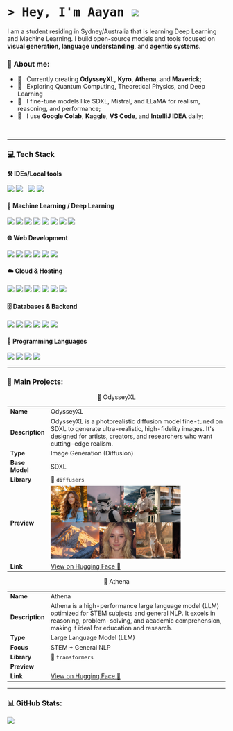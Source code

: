# <samp>&gt; Hey, I'm **Aayan** <img src="https://media.giphy.com/media/hvRJCLFzcasrR4ia7z/giphy.gif" width="25"> </samp>



I am a student residing in Sydney/Australia that is learning Deep Learning and Machine Learning. I build open-source models and tools focused on **visual generation, language understanding**, and **agentic systems**.




### 🚀 **About me:**

- 🧠 &nbsp; Currently creating **OdysseyXL**, **Kyro**, **Athena**, and **Maverick**;
- 🧪 &nbsp; Exploring Quantum Computing, Theoretical Physics, and Deep Learning
- 🔭 &nbsp; I fine-tune models like SDXL, Mistral, and LLaMA for realism, reasoning, and performance;
- 🧰 &nbsp; I use **Google Colab**, **Kaggle**, **VS Code**, and **IntelliJ IDEA** daily;


</br>

---

### 💻 Tech Stack

#### ⚒️  IDEs/Local tools

<p>
  <img src="https://img.shields.io/badge/IntelliJIDEA-000000.svg?style=for-the-badge&logo=intellij-idea&logoColor=yellow&color=black&labelColor=white"/>
  <img src="https://img.shields.io/badge/pycharm-143?style=for-the-badge&logo=pycharm&logoColor=black&color=black&labelColor=white"/>
  &nbsp;
  <img src="https://img.shields.io/badge/Visual%20Studio-5C2D91.svg?style=for-the-badge&logo=visual-studio&logoColor=white"/>
  <img src="https://img.shields.io/badge/Visual%20Studio%20Code-0078d7.svg?style=for-the-badge&logo=visual-studio-code&logoColor=white"/>
  &nbsp;
</p>

#### 🧠 Machine Learning / Deep Learning
<p>
  <img src="https://img.shields.io/badge/Keras-%23D00000.svg?style=flat&logo=Keras&logoColor=white" />
  <img src="https://img.shields.io/badge/TensorFlow-%23FF6F00.svg?style=flat&logo=TensorFlow&logoColor=white" />
  <img src="https://img.shields.io/badge/PyTorch-%23EE4C2C.svg?style=flat&logo=PyTorch&logoColor=white" />
  <img src="https://img.shields.io/badge/numpy-%23013243.svg?style=flat&logo=numpy&logoColor=white" />
  <img src="https://img.shields.io/badge/pandas-%23150458.svg?style=flat&logo=pandas&logoColor=white" />
  <img src="https://img.shields.io/badge/Matplotlib-%23ffffff.svg?style=flat&logo=Matplotlib&logoColor=black" />
  <img src="https://img.shields.io/badge/Plotly-%233F4F75.svg?style=flat&logo=plotly&logoColor=white" />
  <img src="https://img.shields.io/badge/scikit--learn-%23F7931E.svg?style=flat&logo=scikit-learn&logoColor=white" />
</p>



#### 🌐 Web Development
<p>
  <img src="https://img.shields.io/badge/Next-black?style=flat&logo=next.js&logoColor=white" />
  <img src="https://img.shields.io/badge/node.js-6DA55F?style=flat&logo=node.js&logoColor=white" />
  <img src="https://img.shields.io/badge/typescript-%23007ACC.svg?style=flat&logo=typescript&logoColor=white" />
  <img src="https://img.shields.io/badge/vite-%23646CFF.svg?style=flat&logo=vite&logoColor=white" />
  <img src="https://img.shields.io/badge/NPM-%23CB3837.svg?style=flat&logo=npm&logoColor=white" />
  <img src="https://img.shields.io/badge/React_Router-CA4245?style=flat&logo=react-router&logoColor=white" />
</p>



#### ☁️ Cloud & Hosting
<p>
  <img src="https://img.shields.io/badge/AWS-%23FF9900.svg?style=flat&logo=amazon-aws&logoColor=white" />
  <img src="https://img.shields.io/badge/azure-%230072C6.svg?style=flat&logo=microsoftazure&logoColor=white" />
  <img src="https://img.shields.io/badge/GoogleCloud-%234285F4.svg?style=flat&logo=google-cloud&logoColor=white" />
  <img src="https://img.shields.io/badge/Cloudflare-F38020?style=flat&logo=Cloudflare&logoColor=white" />
  <img src="https://img.shields.io/badge/DigitalOcean-%230167ff.svg?style=flat&logo=digitalOcean&logoColor=white" />
  <img src="https://img.shields.io/badge/netlify-%23000000.svg?style=flat&logo=netlify&logoColor=#00C7B7" />
  <img src="https://img.shields.io/badge/vercel-%23000000.svg?style=flat&logo=vercel&logoColor=white" />
</p>



#### 🗄️ Databases & Backend
<p>
  <img src="https://img.shields.io/badge/Amazon%20DynamoDB-4053D6?style=flat&logo=Amazon%20DynamoDB&logoColor=white" />
  <img src="https://img.shields.io/badge/MongoDB-%234ea94b.svg?style=flat&logo=mongodb&logoColor=white" />
  <img src="https://img.shields.io/badge/Supabase-3ECF8E?style=flat&logo=supabase&logoColor=white" />
  <img src="https://img.shields.io/badge/mysql-4479A1.svg?style=flat&logo=mysql&logoColor=white" />
  <img src="https://img.shields.io/badge/apache-%23D42029.svg?style=flat&logo=apache&logoColor=white" />
  <img src="https://img.shields.io/badge/nginx-%23009639.svg?style=flat&logo=nginx&logoColor=white" />
</p>



#### 🧰 Programming Languages
<p>
  <img src="https://img.shields.io/badge/python-3670A0?style=flat&logo=python&logoColor=ffdd54" />
  <img src="https://img.shields.io/badge/c-%2300599C.svg?style=flat&logo=c&logoColor=white" />
  <img src="https://img.shields.io/badge/c++-%2300599C.svg?style=flat&logo=c%2B%2B&logoColor=white" />
  <img src="https://img.shields.io/badge/java-%23ED8B00.svg?style=flat&logo=openjdk&logoColor=white" />
</p>




---
### 🧪 **Main Projects:**

<div align="center">
📸 OdysseyXL
<table> <tr><td><strong>Name</strong></td><td>OdysseyXL</td></tr> <tr><td><strong>Description</strong></td><td>OdysseyXL is a photorealistic diffusion model fine-tuned on SDXL to generate ultra-realistic, high-fidelity images. It's designed for artists, creators, and researchers who want cutting-edge realism.</td></tr> <tr><td><strong>Type</strong></td><td>Image Generation (Diffusion)</td></tr> <tr><td><strong>Base Model</strong></td><td>SDXL</td></tr> <tr><td><strong>Library</strong></td><td>🧨 <code>diffusers</code></td></tr> <tr><td><strong>Preview</strong></td><td><img src="https://raw.githubusercontent.com/Aayan-Mishra/Images/refs/heads/main/4.0-Grid.png" width="300"/></td></tr> <tr><td><strong>Link</strong></td><td><a href="https://huggingface.co/collections/open-neo/odysseyxl-67d4cf53fa315a2e04ca20d5">View on Hugging Face 🤗</a></td></tr> </table> </div>
<div align="center">
🧠 Athena
<table> <tr><td><strong>Name</strong></td><td>Athena</td></tr> <tr><td><strong>Description</strong></td><td>Athena is a high-performance large language model (LLM) optimized for STEM subjects and general NLP. It excels in reasoning, problem-solving, and academic comprehension, making it ideal for education and research.</td></tr> <tr><td><strong>Type</strong></td><td>Large Language Model (LLM)</td></tr> <tr><td><strong>Focus</strong></td><td>STEM + General NLP</td></tr> <tr><td><strong>Library</strong></td><td>🤗 <code>transformers</code></td></tr> <tr><td><strong>Preview</strong></td><td><img src="" width="300"/></td></tr> <tr><td><strong>Link</strong></td><td><a href="https://huggingface.co/collections/Spestly/athena-3-67ece486149311c0a3552e4a">View on Hugging Face 🤗</a></td></tr> </table> </div>

---

### 📊 **GitHub Stats:**

<p>
  <img height="180em" src="https://github-readme-stats.vercel.app/api/top-langs/?username=Aayan-Mishra&include_all_commits=true&theme=transparent&hide_border=true&layout=compact"/>
</p>
